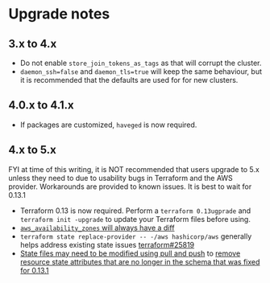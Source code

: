 # Upgrade notes

## 3.x to 4.x

* Do not enable `store_join_tokens_as_tags` as that will corrupt the cluster.
* `daemon_ssh=false` and `daemon_tls=true` will keep the same behaviour, but it is recommended that the defaults are used for for new clusters.

## 4.0.x to 4.1.x

* If packages are customized, `haveged` is now required.

## 4.x to 5.x

FYI at time of this writing, it is NOT recommended that users upgrade to 5.x unless they need to due to usability bugs in Terraform and the AWS provider.  Workarounds are provided to known issues.  It is best to wait for 0.13.1
* Terraform 0.13 is now required.  Perform a `terraform 0.13ugprade` and `terraform init -upgrade` to update your Terraform files before using.
* [`aws_availability_zones` will always have a diff](https://github.com/terraform-providers/terraform-provider-aws/issues/14579)
* `terraform state replace-provider -- -/aws hashicorp/aws` generally helps address existing state issues [terraform#25819](https://github.com/hashicorp/terraform/issues/25819#issuecomment-672939811)
* [State files may need to be modified using pull and push](https://github.com/hashicorp/terraform/issues/25752#issuecomment-672217777) to [remove resource state attributes that are no longer in the schema that was fixed for 0.13.1](https://github.com/hashicorp/terraform/issues/25752#issuecomment-672217777)
